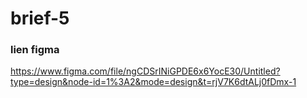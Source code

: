 # brief-5
### lien figma
https://www.figma.com/file/ngCDSrINiGPDE6x6YocE30/Untitled?type=design&node-id=1%3A2&mode=design&t=rjV7K6dtALj0fDmx-1
